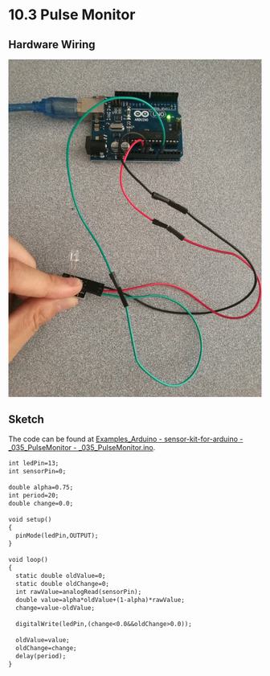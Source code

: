 # 10.3 Pulse Monitor

## Hardware Wiring
![Image](../../Examples/sensor-kit-for-arduino/035_pulsemonitor.jpg)

## Sketch
The code can be found at [Examples_Arduino - sensor-kit-for-arduino - _035_PulseMonitor - _035_PulseMonitor.ino](https://github.com/LongerVisionRobot/Examples_Arduino/blob/master/sensor-kit-for-arduino/_035_PulseMonitor/_035_PulseMonitor.ino).
```
int ledPin=13;
int sensorPin=0;

double alpha=0.75;
int period=20;
double change=0.0;

void setup()
{
  pinMode(ledPin,OUTPUT);
}

void loop()
{
  static double oldValue=0;
  static double oldChange=0;
  int rawValue=analogRead(sensorPin);
  double value=alpha*oldValue+(1-alpha)*rawValue;
  change=value-oldValue;

  digitalWrite(ledPin,(change<0.0&&oldChange>0.0));
  
  oldValue=value;
  oldChange=change;
  delay(period);
}
```